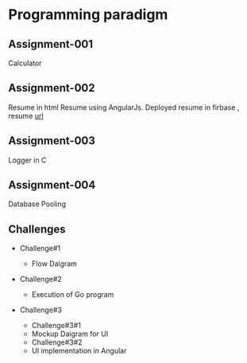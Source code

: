 # Programming paradigm
## Assignment-001
Calculator

## Assignment-002
Resume in html
Resume using AngularJs. Deployed resume in firbase , resume [url](https://resume-29376.web.app/)

## Assignment-003
Logger in C

## Assignment-004
Database Pooling

## Challenges
  * Challenge#1
    * Flow Daigram

  * Challenge#2
    * Execution of Go program
    
  * Challenge#3
    * Challenge#3#1
     * Mockup Daigram for UI
    * Challenge#3#2
     * UI implementation in Angular

